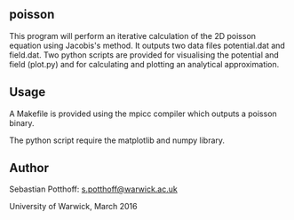 ## poisson

This program will perform an iterative calculation of the 2D poisson equation using Jacobis's method. It outputs two data files potential.dat and field.dat.
Two python scripts are provided for visualising the potential and field (plot.py) and for calculating and plotting an analytical approximation.

Usage
------
A Makefile is provided using the mpicc compiler which outputs a poisson binary.

The python script require the matplotlib and numpy library.

Author
------
Sebastian Potthoff: <s.potthoff@warwick.ac.uk>

University of Warwick, March 2016
